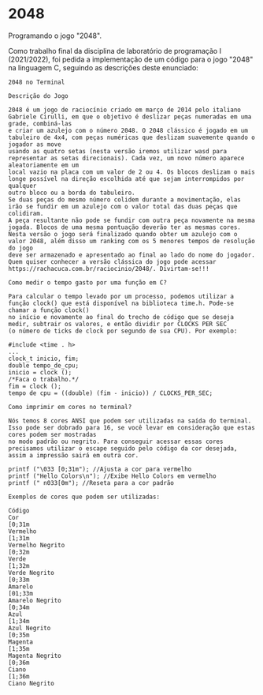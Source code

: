 # 2048
Programando o jogo "2048".

Como trabalho final da disciplina de laboratório de programação I (2021/2022), foi pedida a implementação de um código para o jogo "2048" na linguagem C,
seguindo as descrições deste enunciado:

    2048 no Terminal

    Descrição do Jogo

    2048 é um jogo de raciocínio criado em março de 2014 pelo italiano Gabriele Cirulli, em que o objetivo é deslizar peças numeradas em uma grade, combiná-las
    e criar um azulejo com o número 2048. O 2048 clássico é jogado em um tabuleiro de 4x4, com peças numéricas que deslizam suavemente quando o jogador as move 
    usando as quatro setas (nesta versão iremos utilizar wasd para representar as setas direcionais). Cada vez, um novo número aparece aleatoriamente em um
    local vazio na placa com um valor de 2 ou 4. Os blocos deslizam o mais longe possível na direção escolhida até que sejam interrompidos por qualquer
    outro bloco ou a borda do tabuleiro.
    Se duas peças do mesmo número colidem durante a movimentação, elas irão se fundir em um azulejo com o valor total das duas peças que colidiram. 
    A peça resultante não pode se fundir com outra peça novamente na mesma jogada. Blocos de uma mesma pontuação deverão ter as mesmas cores. 
    Nesta versão o jogo será finalizado quando obter um azulejo com o valor 2048, além disso um ranking com os 5 menores tempos de resolução do jogo
    deve ser armazenado e apresentado ao final ao lado do nome do jogador.
    Quem quiser conhecer a versão clássica do jogo pode acessar https://rachacuca.com.br/raciocinio/2048/. Divirtam-se!!!

    Como medir o tempo gasto por uma função em C?

    Para calcular o tempo levado por um processo, podemos utilizar a função clock() que está disponível na biblioteca time.h. Pode-se chamar a função clock()
    no início e novamente ao final do trecho de código que se deseja medir, subtrair os valores, e então dividir por CLOCKS PER SEC 
    (o número de ticks de clock por segundo de sua CPU). Por exemplo:

    #include <time . h>
    ...
    clock_t inicio, fim;
    double tempo_de_cpu;
    inicio = clock ();
    /*Faca o trabalho.*/
    fim = clock ();
    tempo de cpu = ((double) (fim - inicio)) / CLOCKS_PER_SEC;

    Como imprimir em cores no terminal?

    Nós temos 8 cores ANSI que podem ser utilizadas na saída do terminal. Isso pode ser dobrado para 16, se você levar em consideração que estas cores podem ser mostradas
    no modo padrão ou negrito. Para conseguir acessar essas cores precisamos utilizar o escape seguido pelo código da cor desejada, assim a impressão sairá em outra cor.

    printf ("\033 [0;31m"); //Ajusta a cor para vermelho
    printf ("Hello Colors\n"); //Exibe Hello Colors em vermelho
    printf (" n033[0m"); //Reseta para a cor padrão

    Exemplos de cores que podem ser utilizadas:

    Código 
    Cor
    [0;31m 
    Vermelho
    [1;31m 
    Vermelho Negrito
    [0;32m 
    Verde
    [1;32m 
    Verde Negrito
    [0;33m 
    Amarelo
    [01;33m 
    Amarelo Negrito
    [0;34m 
    Azul
    [1;34m 
    Azul Negrito
    [0;35m 
    Magenta
    [1;35m 
    Magenta Negrito
    [0;36m 
    Ciano
    [1;36m 
    Ciano Negrito



